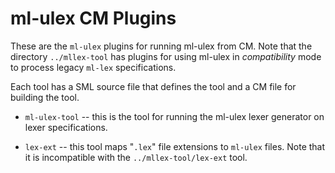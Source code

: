 # ml-ulex CM Plugins

These are the `ml-ulex` plugins for running ml-ulex from CM.
Note that the directory `../mllex-tool` has plugins
for using ml-ulex in *compatibility* mode to process
legacy `ml-lex` specifications.

Each tool has a SML source file that defines the tool and a
CM file for building the tool.

* `ml-ulex-tool` -- this is the tool for running the ml-ulex
  lexer generator on lexer specifications.

* `lex-ext` -- this tool maps "`.lex`" file extensions
  to `ml-ulex` files.  Note that it is incompatible with the
  `../mllex-tool/lex-ext` tool.
